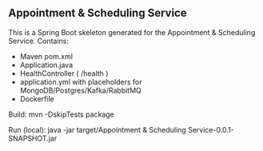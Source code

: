 Appointment & Scheduling Service
--------------------

This is a Spring Boot skeleton generated for the Appointment & Scheduling Service.
Contains:
- Maven pom.xml
- Application.java
- HealthController ( /health )
- application.yml with placeholders for MongoDB/Postgres/Kafka/RabbitMQ
- Dockerfile

Build:
  mvn -DskipTests package

Run (local):
  java -jar target/Appointment & Scheduling Service-0.0.1-SNAPSHOT.jar
